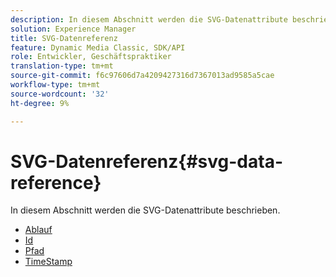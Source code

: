 ```yaml
---
description: In diesem Abschnitt werden die SVG-Datenattribute beschrieben.
solution: Experience Manager
title: SVG-Datenreferenz
feature: Dynamic Media Classic, SDK/API
role: Entwickler, Geschäftspraktiker
translation-type: tm+mt
source-git-commit: f6c97606d7a4209427316d7367013ad9585a5cae
workflow-type: tm+mt
source-wordcount: '32'
ht-degree: 9%

---
```



# SVG-Datenreferenz{#svg-data-reference}

In diesem Abschnitt werden die SVG-Datenattribute beschrieben.

* [Ablauf](r-expiration-svg.md)
* [Id](r-id-svg.md)
* [Pfad](r-path-svg.md)
* [TimeStamp](r-timestamp-svg.md)
